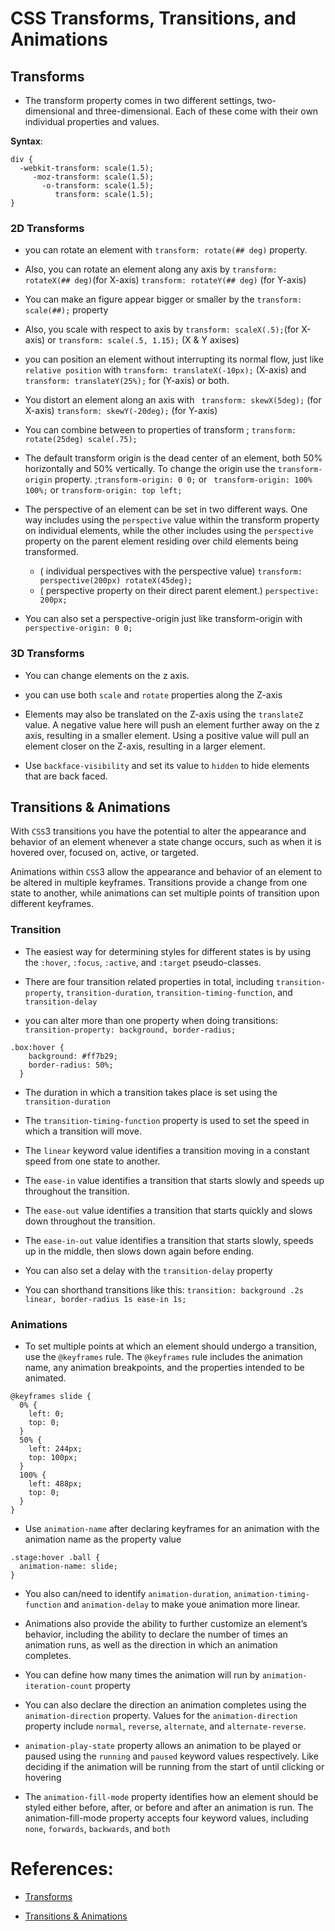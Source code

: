 # CSS Transforms, Transitions, and Animations
## Transforms
- The transform property comes in two different settings, two-dimensional and three-dimensional. Each of these come with their own individual properties and values.  

**Syntax**: 
```
div {
  -webkit-transform: scale(1.5);
     -moz-transform: scale(1.5);
       -o-transform: scale(1.5);
          transform: scale(1.5);
}

```

### 2D Transforms
- you can rotate an element with `transform: rotate(## deg)` property.

- Also, you can rotate an element along any axis by `transform: rotateX(## deg)`(for X-axis) `transform: rotateY(## deg)` (for Y-axis)

- You can make an figure appear bigger or smaller by the `transform: scale(##);` property

- Also, you scale with respect to axis by `transform: scaleX(.5);`(for X-axis) or `transform: scale(.5, 1.15);` (X & Y axises)

- you can position an element  without interrupting its normal flow, just like `relative position` with `transform: translateX(-10px);` (X-axis) and `transform: translateY(25%);` for (Y-axis) or both.

- You distort an element along an axis with ` transform: skewX(5deg);` (for X-axis) `transform: skewY(-20deg);` (for Y-axis)

- You can combine between to properties of transform ; `transform: rotate(25deg) scale(.75);`

- The default transform origin is the dead center of an element, both 50% horizontally and 50% vertically. To change the origin use the `transform-origin` property. ;`transform-origin: 0 0;` or ` transform-origin: 100% 100%;` or `transform-origin: top left;`

- The perspective of an element can be set in two different ways. One way includes using the `perspective` value within the transform property on individual elements, while the other includes using the `perspective` property on the parent element residing over child elements being transformed.
    - ( individual perspectives with the perspective value) `transform: perspective(200px) rotateX(45deg);`
    - ( perspective property on their direct parent element.) `perspective: 200px;`

- You can also set a perspective-origin just like transform-origin with `perspective-origin: 0 0;`

### 3D Transforms
- You can change elements on the z axis.

- you can use both `scale` and `rotate` properties along the Z-axis

- Elements may also be translated on the Z-axis using the `translateZ` value. A negative value here will push an element further away on the z axis, resulting in a smaller element. Using a positive value will pull an element closer on the Z-axis, resulting in a larger element.

- Use `backface-visibility` and set its value to `hidden` to hide elements that are back faced.

## Transitions & Animations
With `CSS`3 transitions you have the potential to alter the appearance and behavior of an element whenever a state change occurs, such as when it is hovered over, focused on, active, or targeted.

Animations within `CSS`3 allow the appearance and behavior of an element to be altered in multiple keyframes. Transitions provide a change from one state to another, while animations can set multiple points of transition upon different keyframes.

### Transition
- The easiest way for determining styles for different states is by using the `:hover`, `:focus`, `:active`, and `:target` pseudo-classes.

- There are four transition related properties in total, including `transition-property`, `transition-duration`, `transition-timing-function`, and `transition-delay`

- you can alter more than one property when doing transitions: `transition-property: background, border-radius;` 
```
.box:hover {
    background: #ff7b29;
    border-radius: 50%;
  }

```

- The duration in which a transition takes place is set using the `transition-duration`

- The `transition-timing-function` property is used to set the speed in which a transition will move.

- The `linear` keyword value identifies a transition moving in a constant speed from one state to another.

- The `ease-in` value identifies a transition that starts slowly and speeds up throughout the transition.

- The `ease-out` value identifies a transition that starts quickly and slows down throughout the transition.

- The `ease-in-out` value identifies a transition that starts slowly, speeds up in the middle, then slows down again before ending.

- You can also set a delay with the `transition-delay` property 

- You can shorthand transitions like this: `transition: background .2s linear, border-radius 1s ease-in 1s;`

### Animations
- To set multiple points at which an element should undergo a transition, use the `@keyframes` rule. The `@keyframes` rule includes the animation name, any animation breakpoints, and the properties intended to be animated.
```
@keyframes slide {
  0% {
    left: 0;
    top: 0;
  }
  50% {
    left: 244px;
    top: 100px;
  }
  100% {
    left: 488px;
    top: 0;
  }
}

```


- Use `animation-name` after declaring keyframes for an animation with the animation name as the property value
```
.stage:hover .ball {
  animation-name: slide;
}

```

- You also can/need to identify `animation-duration`, `animation-timing-function` and `animation-delay` to make youe animation more linear.

- Animations also provide the ability to further customize an element’s behavior, including the ability to declare the number of times an animation runs, as well as the direction in which an animation completes.

- You can define how many times the animation will run by `animation-iteration-count` property

- You can also declare the direction an animation completes using the `animation-direction` property. Values for the `animation-direction` property include `normal`, `reverse`, `alternate`, and `alternate-reverse`.

- `animation-play-state` property allows an animation to be played or paused using the `running` and `paused` keyword values respectively. Like deciding if the animation will be running from the start of until clicking or hovering

- The `animation-fill-mode` property identifies how an element should be styled either before, after, or before and after an animation is run. The animation-fill-mode property accepts four keyword values, including `none`, `forwards`, `backwards`, and `both`



# References:  

- [Transforms](https://learn.shayhowe.com/advanced-html-css/css-transforms/)

- [Transitions & Animations](https://learn.shayhowe.com/advanced-html-css/transitions-animations/)